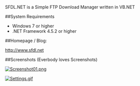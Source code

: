 SFDL.NET is a Simple FTP Download Manager written in VB.NET

##System Requirements

- Windows 7 or higher
- .NET Framework 4.5.2 or higher

##Homepage / Blog:

http://www.sfdl.net

##Screenshots (Everbody loves Screenshots)

[![Screenshot01.png](https://s18.postimg.org/tylc2rp55/Screenshot01.png)](https://postimg.org/image/ffe71cw05/)

[![Settings.gif](https://s21.postimg.org/oys5bf02v/Settings.gif)](https://postimg.org/image/sv5h7el2b/)

